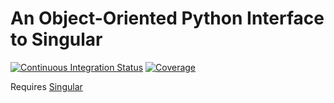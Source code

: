 # An Object-Oriented Python Interface to Singular

[![Continuous Integration Status](https://github.com/GDeLaurentis/syngular/actions/workflows/continuous_integration.yml/badge.svg)](https://github.com/GDeLaurentis/syngular/actions)
[![Coverage](https://img.shields.io/badge/Coverage-69%25-orange?labelColor=2a2f35)](https://github.com/GDeLaurentis/syngular/actions)

Requires [Singular](https://www.singular.uni-kl.de/)
